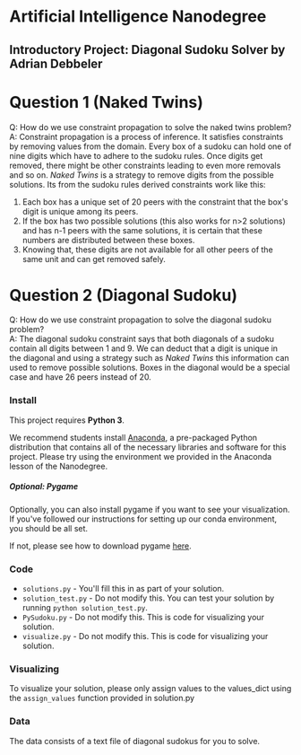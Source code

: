 # Artificial Intelligence Nanodegree
## Introductory Project: Diagonal Sudoku Solver by Adrian Debbeler

# Question 1 (Naked Twins)
Q: How do we use constraint propagation to solve the naked twins problem?  
A: Constraint propagation is a process of inference. It satisfies constraints by removing values from the domain. Every box of a sudoku can hold one of nine digits which have to adhere to the sudoku rules. Once digits get removed, there might be other constraints leading to even more removals and so on. *Naked Twins* is a strategy to remove digits from the possible solutions. Its from the sudoku rules derived constraints work like this:

1. Each box has a unique set of 20 peers with the constraint that the box's digit is unique among its peers.
2. If the box has two possible solutions (this also works for n>2 solutions) and has n-1 peers with the same solutions, it is certain that these numbers are distributed between these boxes.
3. Knowing that, these digits are not available for all other peers of the same unit and can get removed safely.

# Question 2 (Diagonal Sudoku)
Q: How do we use constraint propagation to solve the diagonal sudoku problem?  
A: The diagonal sudoku constraint says that both diagonals of a sudoku contain all digits between 1 and 9. We can deduct that a digit is unique in the diagonal and using a strategy such as *Naked Twins* this information can used to remove possible solutions. Boxes in the diagonal would be a special case and have 26 peers instead of 20.

### Install

This project requires **Python 3**.

We recommend students install [Anaconda](https://www.continuum.io/downloads), a pre-packaged Python distribution that contains all of the necessary libraries and software for this project. 
Please try using the environment we provided in the Anaconda lesson of the Nanodegree.

##### Optional: Pygame

Optionally, you can also install pygame if you want to see your visualization. If you've followed our instructions for setting up our conda environment, you should be all set.

If not, please see how to download pygame [here](http://www.pygame.org/download.shtml).

### Code

* `solutions.py` - You'll fill this in as part of your solution.
* `solution_test.py` - Do not modify this. You can test your solution by running `python solution_test.py`.
* `PySudoku.py` - Do not modify this. This is code for visualizing your solution.
* `visualize.py` - Do not modify this. This is code for visualizing your solution.

### Visualizing

To visualize your solution, please only assign values to the values_dict using the ```assign_values``` function provided in solution.py

### Data

The data consists of a text file of diagonal sudokus for you to solve.
